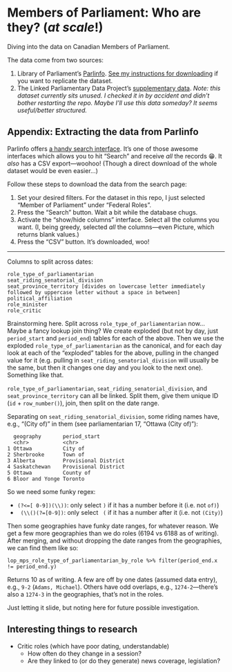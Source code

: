 # Members of Parliament: Who are they? (_at scale_!)
Diving into the data on Canadian Members of Parliament.

The data come from two sources:

1. Library of Parliament’s [Parlinfo](https://lop.parl.ca/sites/ParlInfo/default/en_CA/People/parliamentarians). [See my instructions for downloading](#appendix-extracting-the-data-from-parlinfo) if you want to replicate the dataset.
2. The Linked Parliamentary Data Project’s [supplementary data](https://www.lipad.ca/data/). _Note: this dataset currently sits unused. I checked it in by accident
   and didn’t bother restarting the repo. Maybe I’ll use this data someday? It seems useful/better structured._

## Appendix: Extracting the data from Parlinfo

Parlinfo offers [a handy search interface](https://lop.parl.ca/sites/ParlInfo/default/en_CA/People/parliamentarians). It’s one of those
awesome interfaces which allows you to hit “Search” and receive _all_ the records :grin:. It _also_ has a CSV export—woohoo! (Though a
direct download of the whole dataset would be even easier...)

Follow these steps to download the data from the search page:

1. Set your desired filters. For the dataset in this repo, I just selected “Member of Parliament” under “Federal Roles”.
2. Press the “Search” button. Wait a bit while the database chugs.
3. Activate the “show/hide columns” interface. Select all the columns you want. (I, being greedy, selected _all_ the columns—even Picture,
   which returns blank values.)
4. Press the “CSV” button. It’s downloaded, woo!

---

Columns to split across dates:

```
role_type_of_parliamentarian
seat_riding_senatorial_division
seat_province_territory [divides on lowercase letter immediately followed by uppercase letter without a space in between]
political_affiliation
role_minister
role_critic
```

Brainstorming here. Split across `role_type_of_parliamentarian` now... Maybe a fancy lookup join thing? We create exploded (but not by day, just `period_start` and `period_end`) tables for each of the above. Then we use the exploded `role_type_of_parliamentarian` as the canonical, and for each day look at each of the “exploded” tables for the above, pulling in the changed value for it (e.g. pulling in `seat_riding_senatorial_division` will usually be the same, but then it changes one day and you look to the next one). Something like that.


`role_type_of_parliamentarian`, `seat_riding_senatorial_division`, and `seat_province_territory` can all be linked. Split them, give them unique ID (`id` + `row_number()`), join, then split on the date range.

Separating on `seat_riding_senatorial_division`, some riding names have, e.g., “(City of)” in them (see parliamentarian 17, “Ottawa (City of)”):

```
  geography       period_start        
  <chr>           <chr>               
1 Ottawa          City of             
2 Sherbrooke      Town of             
3 Alberta         Provisional District
4 Saskatchewan    Provisional District
5 Ottawa          County of           
6 Bloor and Yonge Toronto             
```

So we need some funky regex:

* `(?<=[ 0-9])(\\))`: only select `)` if it has a number before it (i.e. not `of)`)
* ` (\\()(?=[0-9])`: only select ` (` if it has a number after it (i.e. not `(City)`)

Then some geographies have funky date ranges, for whatever reason. We get a few more geographies than we do roles (6194 vs 6188 as of writing). After merging, and without dropping the date ranges from the geographies, we can find them like so:

```
lop_mps_role_type_of_parliamentarian_by_role %>% filter(period_end.x != period_end.y)
```

Returns 10 as of writing. A few are off by one dates (assumed data entry), e.g., `9-2` (`Adams, Michael`). Others have odd overlaps, e.g., `1274-2`—there’s also a `1274-3` in the geographies, that’s not in the roles.

Just letting it slide, but noting here for future possible investigation.

## Interesting things to research

- Critic roles (which have poor dating, understandable)
  - How often do they change in a session?
  - Are they linked to (or do they generate) news coverage, legislation?
